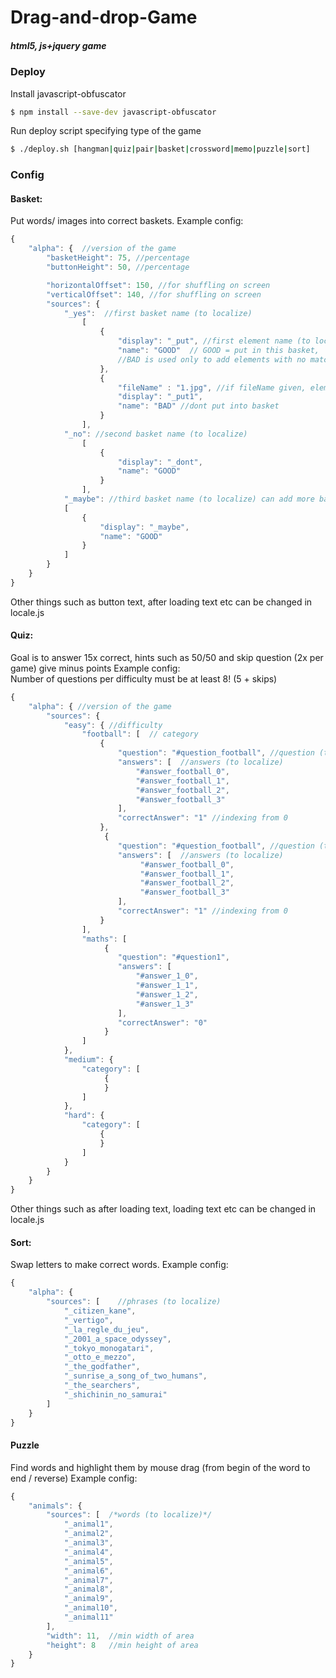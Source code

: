 # Drag-and-drop-Game
##### html5, js+jquery game
### Deploy
Install javascript-obfuscator
```sh
$ npm install --save-dev javascript-obfuscator
```
Run deploy script specifying type of the game
```sh
$ ./deploy.sh [hangman|quiz|pair|basket|crossword|memo|puzzle|sort]
```

### Config
#### Basket:
Put words/ images into correct baskets.
Example config:
```js
{
    "alpha": {  //version of the game
        "basketHeight": 75, //percentage 
        "buttonHeight": 50, //percentage

        "horizontalOffset": 150, //for shuffling on screen
        "verticalOffset": 140, //for shuffling on screen
        "sources": {  
            "_yes":  //first basket name (to localize)
                [
                    {
                        "display": "_put", //first element name (to localize)
                        "name": "GOOD"  // GOOD = put in this basket, 
                        //BAD is used only to add elements with no matching basket
                    },
                    {
                        "fileName" : "1.jpg", //if fileName given, element will be image with src 1.jpg (in /img/ folder)
                        "display": "_put1",
                        "name": "BAD" //dont put into basket
                    }
                ],
            "_no": //second basket name (to localize)
                [
                    {
                        "display": "_dont",
                        "name": "GOOD"
                    }
                ],
            "_maybe": //third basket name (to localize) can add more baskets 
            [
                {
                    "display": "_maybe",
                    "name": "GOOD"
                }
            ]
        }
    }
}
```
Other things such as button text, after loading text etc can be changed in locale.js

#### Quiz:
Goal is to answer 15x correct, hints such as 50/50 and skip question (2x per game) give minus points
Example config: <br>
Number of questions per difficulty must be at least 8! (5 + skips)
```js
{
    "alpha": { //version of the game
        "sources": {
            "easy": { //difficulty
                "football": [  // category
                    {
                        "question": "#question_football", //question (to localize)
                        "answers": [  //answers (to localize)
                            "#answer_football_0",
                            "#answer_football_1", 
                            "#answer_football_2",
                            "#answer_football_3"
                        ],
                        "correctAnswer": "1" //indexing from 0
                    },
                     {
                        "question": "#question_football", //question (to localize)
                        "answers": [  //answers (to localize)
                             "#answer_football_0",
                             "#answer_football_1", 
                             "#answer_football_2",
                             "#answer_football_3"
                        ],
                        "correctAnswer": "1" //indexing from 0
                    }
                ],
                "maths": [
                     {
                        "question": "#question1",
                        "answers": [
                            "#answer_1_0",
                            "#answer_1_1",
                            "#answer_1_2",
                            "#answer_1_3"
                        ],
                        "correctAnswer": "0"
                     }
                ]
            },
            "medium": {
                "category": [
                     {
                     }
                ]
            },
            "hard": {
                "category": [
                    {
                    }
                ]
            }
        }
    }
}
```
Other things such as after loading text, loading text etc can be changed in locale.js
#### Sort:
Swap letters to make correct words.
Example config:
```js
{
    "alpha": {
        "sources": [    //phrases (to localize)
            "_citizen_kane",
            "_vertigo",
            "_la_regle_du_jeu",
            "_2001_a_space_odyssey",
            "_tokyo_monogatari",
            "_otto_e_mezzo",
            "_the_godfather",
            "_sunrise_a_song_of_two_humans",
            "_the_searchers",
            "_shichinin_no_samurai"
        ]
    }
}
```
#### Puzzle
Find words and highlight them by mouse drag (from begin of the word to end / reverse)
Example config:
```js
{
    "animals": {
        "sources": [  /*words (to localize)*/
            "_animal1",
            "_animal2",
            "_animal3",
            "_animal4",
            "_animal5",
            "_animal6",
            "_animal7",
            "_animal8",
            "_animal9",
            "_animal10",
            "_animal11"
        ],
        "width": 11,  //min width of area
        "height": 8   //min height of area
    }
}
```